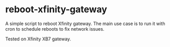 # reboot-xfinity-gateway

A simple script to reboot Xfinity gateway. The main use case is to run it with
cron to schedule reboots to fix network issues.

Tested on Xfinity XB7 gateway.
